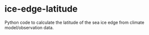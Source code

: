 # ice-edge-latitude
Python code to calculate the latitude of the sea ice edge from climate model/observation data.
